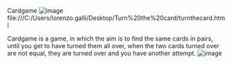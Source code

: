 Cardgame
![image](https://github.com/lor3-galli/Cardgame/assets/124684053/adcf5fcc-d129-4ae1-b85d-fe4c1195efd0)
file:///C:/Users/lorenzo.galli/Desktop/Turn%20the%20card/turnthecard.html


Cardgame is a game, in which the aim is to find the same cards in pairs, until you get to have turned them all over, when the two cards turned over are not equal, they are turned over and you have another attempt.
![image](https://github.com/lor3-galli/Cardgame/assets/124684053/792f8fdf-d317-4808-9aba-d8dff4dcd604)


